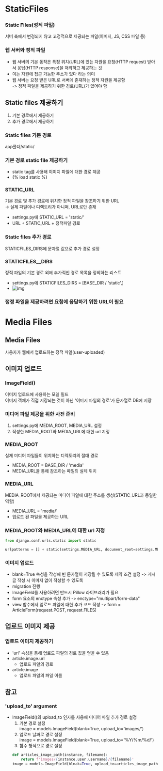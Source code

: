 # StaticFiles

### Static Files(정적 파일)
서버 측에서 변경되지 않고 고정적으로 제공되는 파일(이미지, JS, CSS 파일 등)

### 웹 서버와 정적 파일
- 웹 서버의 기본 동작은 특정 위치(URL)에 있는 자원을 요청(HTTP request) 받아서 응답(HTTP response)을 처리하고 제공하는 것
- 이는 자원에 접근 가능한 주소가 있다 라는 의미
- 웹 서버는 요청 받은 URL로 서버에 존재하는 정적 자원을 제공함  
-> 정적 파일을 제공하기 위한 경로(URL)가 있어야 함

## Static files 제공하기
1. 기본 경로에서 제공하기
2. 추가 경로에서 제공하기

### Static files 기본 경로
app폴더/static/

### 기본 경로 static file 제공하기
- static tag를 사용해 이미지 파일에 대한 경로 제공
- {% load static %}

### STATIC_URL
기본 경로 및 추가 경로에 위치한 정적 파일을 참조하기 위한 URL  
-> 실제 파일이나 디렉토리가 아니며, URL로만 존재  
- settings.py에 STATIC_URL = 'static/'
- URL + STATIC_URL + 정적파일 경로

### Static files 추가 경로
STATICFILES_DIRS에 문자열 값으로 추가 경로 설정

### STATICFILES__DIRS
정적 파일의 기본 경로 외에 추가적인 경로 목록을 정의하는 리스트
- settings.py에 STATICFILES_DIRS = [BASE_DIR / 'static',]
- <img src="{% static 'sample-2.png' %}" alt="img">

### 정정 파일을 제공하려면 요청에 응답하기 위한 URL이 필요

# Media Files

## Media Files
사용자가 웹에서 업로드하는 정적 파일(user-uploaded)

## 이미지 업로드
### ImageField()
이미지 업로드에 사용하는 모델 필드  
이미지 객체가 직접 저장되는 것이 아닌 '이미지 파일의 경로'가 문자열로 DB에 저장

### 미디어 파일 제공을 위한 사전 준비
1. settings.py에 MEDIA_ROOT, MEDIA_URL 설정
2. 작성한 MEDIA_ROOT와 MEDIA_URL에 대한 url 지정

### MEDIA_ROOT
실제 미디어 파일들이 위치하는 디렉토리의 절대 경로
- MEDIA_ROOT = BASE_DIR / 'media'
- MEDIA_URL을 통해 참조하는 파일의 실제 위치

### MEDIA_URL
MEDIA_ROOT에서 제공되는 미디어 파일에 대한 주소를 생성(STATIC_URL과 동일한 역할)
- MEDIA_URL = 'media/'
- 업로드 된 파일을 제공하는 URL

### MEDIA_ROOT와 MEDIA_URL에 대한 url 지정
```python
from django.conf.urls.static import static

urlpatterns = [] + static(settings.MEDIA_URL, document_root=settings.MEDIA_ROOT)
```

### 이미지 업로드
- blank=True 속성을 작성해 빈 문자열이 저장될 수 있도록 제약 조건 설정 -> 게시글 작성 시 이미지 없이 작성할 수 있도록
- migration 진행
- ImageField를 사용하려면 반드시 Pillow 라이브러리가 필요
- form 요소의 enctype 속성 추가 -> enctype="multipart/form-data"
- view 함수에서 업로드 파일에 대한 추가 코드 작성 -> form = ArticleForm(request.POST, request.FILES)

## 업로드 이미지 제공
### 업로드 이미지 제공하기
- 'url' 속성을 통해 업로드 파일의 경로 값을 얻을 수 있음
- article.image.url
  - 업로드 파일의 경로
- article.image
  - 업로드 파일의 파일 이름

## 참고
### 'upload_to' argument
- ImageField()의 upload_to 인자를 사용해 미디어 파일 추가 경로 설정
    1. 기본 경로 설정  
    image = models.ImageField(blank=True, upload_to='images/')
    2. 업로드 날짜로 경로 설정  
    image = models.ImageField(blank=True, upload_to='%Y/%m/%d/')
    3. 함수 형식으로 경로 설정
    ```python
    def articles_image_path(instance, filename):  
        return f'images/{instance.user.username}/{filename}'
    image = models.ImageField(blnak=True, upload_to=articles_image_path)
  ```
  

  
  
